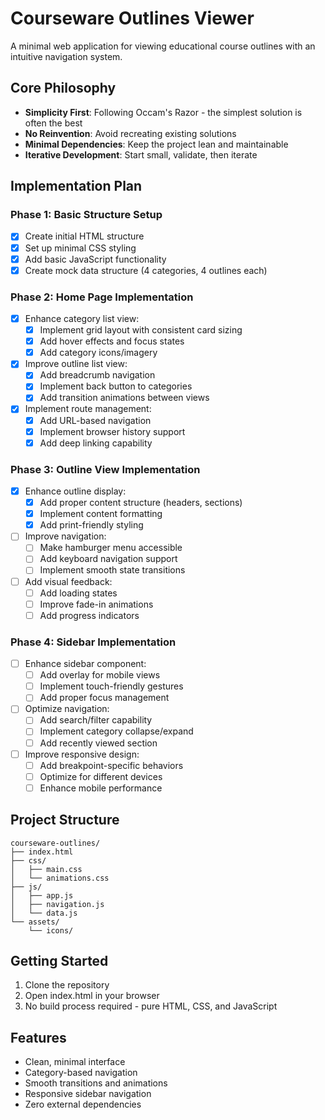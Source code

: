 # Courseware Outlines Viewer

A minimal web application for viewing educational course outlines with an intuitive navigation system.

## Core Philosophy

- **Simplicity First**: Following Occam's Razor - the simplest solution is often the best
- **No Reinvention**: Avoid recreating existing solutions
- **Minimal Dependencies**: Keep the project lean and maintainable
- **Iterative Development**: Start small, validate, then iterate

## Implementation Plan

### Phase 1: Basic Structure Setup
- [x] Create initial HTML structure
- [x] Set up minimal CSS styling
- [x] Add basic JavaScript functionality
- [x] Create mock data structure (4 categories, 4 outlines each)

### Phase 2: Home Page Implementation
- [x] Enhance category list view:
  - [x] Implement grid layout with consistent card sizing
  - [x] Add hover effects and focus states
  - [x] Add category icons/imagery
- [x] Improve outline list view:
  - [x] Add breadcrumb navigation
  - [x] Implement back button to categories
  - [x] Add transition animations between views
- [x] Implement route management:
  - [x] Add URL-based navigation
  - [x] Implement browser history support
  - [x] Add deep linking capability

### Phase 3: Outline View Implementation
- [x] Enhance outline display:
  - [x] Add proper content structure (headers, sections)
  - [x] Implement content formatting
  - [x] Add print-friendly styling
- [ ] Improve navigation:
  - [ ] Make hamburger menu accessible
  - [ ] Add keyboard navigation support
  - [ ] Implement smooth state transitions
- [ ] Add visual feedback:
  - [ ] Add loading states
  - [ ] Improve fade-in animations
  - [ ] Add progress indicators

### Phase 4: Sidebar Implementation
- [ ] Enhance sidebar component:
  - [ ] Add overlay for mobile views
  - [ ] Implement touch-friendly gestures
  - [ ] Add proper focus management
- [ ] Optimize navigation:
  - [ ] Add search/filter capability
  - [ ] Implement category collapse/expand
  - [ ] Add recently viewed section
- [ ] Improve responsive design:
  - [ ] Add breakpoint-specific behaviors
  - [ ] Optimize for different devices
  - [ ] Enhance mobile performance

## Project Structure

```
courseware-outlines/
├── index.html
├── css/
│   ├── main.css
│   └── animations.css
├── js/
│   ├── app.js
│   ├── navigation.js
│   └── data.js
└── assets/
    └── icons/
```

## Getting Started

1. Clone the repository
2. Open index.html in your browser
3. No build process required - pure HTML, CSS, and JavaScript

## Features

- Clean, minimal interface
- Category-based navigation
- Smooth transitions and animations
- Responsive sidebar navigation
- Zero external dependencies